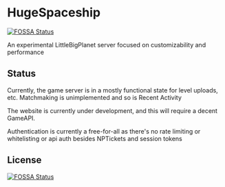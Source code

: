 # HugeSpaceship
[![FOSSA Status](https://app.fossa.com/api/projects/git%2Bgithub.com%2FZaprit%2FHugeSpaceship.svg?type=shield)](https://app.fossa.com/projects/git%2Bgithub.com%2FZaprit%2FHugeSpaceship?ref=badge_shield)


An experimental LittleBigPlanet server focused on customizability and performance

## Status
Currently, the game server is in a mostly functional state for level uploads, etc. Matchmaking is unimplemented and so is Recent Activity

The website is currently under development, and this will require a decent GameAPI.

Authentication is currently a free-for-all as there's no rate limiting or whitelisting or api auth besides NPTickets and session tokens


## License
[![FOSSA Status](https://app.fossa.com/api/projects/git%2Bgithub.com%2FZaprit%2FHugeSpaceship.svg?type=large)](https://app.fossa.com/projects/git%2Bgithub.com%2FZaprit%2FHugeSpaceship?ref=badge_large)
